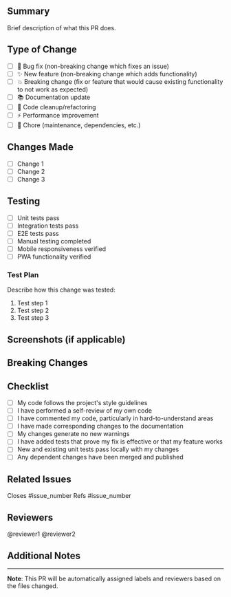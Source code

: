 ## Summary
Brief description of what this PR does.

## Type of Change
- [ ] 🐛 Bug fix (non-breaking change which fixes an issue)
- [ ] ✨ New feature (non-breaking change which adds functionality)
- [ ] 💥 Breaking change (fix or feature that would cause existing functionality to not work as expected)
- [ ] 📚 Documentation update
- [ ] 🧹 Code cleanup/refactoring
- [ ] ⚡ Performance improvement
- [ ] 🔧 Chore (maintenance, dependencies, etc.)

## Changes Made
- [ ] Change 1
- [ ] Change 2
- [ ] Change 3

## Testing
- [ ] Unit tests pass
- [ ] Integration tests pass
- [ ] E2E tests pass
- [ ] Manual testing completed
- [ ] Mobile responsiveness verified
- [ ] PWA functionality verified

### Test Plan
Describe how this change was tested:
1. Test step 1
2. Test step 2
3. Test step 3

## Screenshots (if applicable)
<!-- Add screenshots here -->

## Breaking Changes
<!-- Describe any breaking changes and migration steps -->

## Checklist
- [ ] My code follows the project's style guidelines
- [ ] I have performed a self-review of my own code
- [ ] I have commented my code, particularly in hard-to-understand areas
- [ ] I have made corresponding changes to the documentation
- [ ] My changes generate no new warnings
- [ ] I have added tests that prove my fix is effective or that my feature works
- [ ] New and existing unit tests pass locally with my changes
- [ ] Any dependent changes have been merged and published

## Related Issues
Closes #issue_number
Refs #issue_number

## Reviewers
<!-- Tag specific reviewers if needed -->
@reviewer1 @reviewer2

## Additional Notes
<!-- Any additional information for reviewers -->

---
**Note**: This PR will be automatically assigned labels and reviewers based on the files changed.